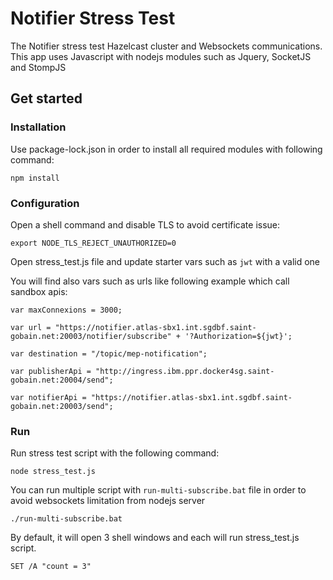 # Notifier Stress Test

The Notifier stress test Hazelcast cluster and Websockets communications.
This app uses Javascript with nodejs modules such as Jquery, SocketJS and StompJS

## Get started

### Installation

Use package-lock.json in order to install all required modules with following command:

`npm install`

### Configuration

Open a shell command and disable TLS to avoid certificate issue:

`export NODE_TLS_REJECT_UNAUTHORIZED=0`

Open stress_test.js file and update starter vars such as `jwt` with a valid one

You will find also vars such as urls like following example which call sandbox apis:

`var maxConnexions = 3000;`

`var url = "https://notifier.atlas-sbx1.int.sgdbf.saint-gobain.net:20003/notifier/subscribe" + '?Authorization=${jwt}';`

`var destination = "/topic/mep-notification";`

`var publisherApi = "http://ingress.ibm.ppr.docker4sg.saint-gobain.net:20004/send";`

`var notifierApi = "https://notifier.atlas-sbx1.int.sgdbf.saint-gobain.net:20003/send";`


### Run

Run stress test script with the following command:

`node stress_test.js`

You can run multiple script with `run-multi-subscribe.bat` file in order to avoid websockets limitation from nodejs server

`./run-multi-subscribe.bat`

By default, it will open 3 shell windows and each will run stress_test.js script.

`SET /A "count = 3"`




 




